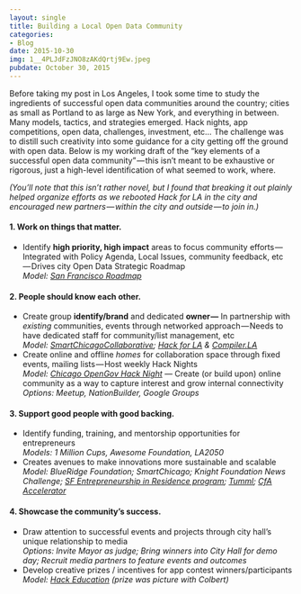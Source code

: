 ```yaml
---
layout: single
title: Building a Local Open Data Community
categories: 
- Blog
date: 2015-10-30
img: 1__4PLJdFzJNO8zAKdQrtj9Ew.jpeg
pubdate: October 30, 2015
---
```

Before taking my post in Los Angeles, I took some time to study the ingredients of successful open data communities around the country; cities as small as Portland to as large as New York, and everything in between. Many models, tactics, and strategies emerged. Hack nights, app competitions, open data, challenges, investment, etc… The challenge was to distill such creativity into some guidance for a city getting off the ground with open data. Below is my working draft of the “key elements of a successful open data community” — this isn’t meant to be exhaustive or rigorous, just a high-level identification of what seemed to work, where.

_(You’ll note that this isn’t rather novel, but I found that breaking it out plainly helped organize efforts as we rebooted Hack for LA in the city and encouraged new partners — within the city and outside — to join in.)_

#### **1\. Work on things that matter.**

*   Identify **high priority, high impact** areas to focus community efforts — Integrated with Policy Agenda, Local Issues, community feedback, etc — Drives city Open Data Strategic Roadmap  
    _Model:_ [_San Francisco Roadmap_](http://sfmayor.org/Modules/ShowDocument.aspx?documentID=425)

#### **2\. People should know each other.**

*   Create group **identify/brand** and dedicated **owner —** In partnership with _existing_ communities, events through networked approach — Needs to have dedicated staff for community/list management, etc  
    _Model:_ [_SmartChicagoCollaborative_](http://www.smartchicagocollaborative.org/)_;_ [_Hack for LA_](http://hackforla.org) _&_ [_Compiler.LA_](http://compiler.la)
*   Create online and offline _homes_ for collaboration space through fixed events, mailing lists — Host weekly Hack Nights  
    _Model:_ [_Chicago OpenGov Hack Night_](http://opengovhacknight.org/) _—_ Create (or build upon) online community as a way to capture interest and grow internal connectivity  
    _Options: Meetup, NationBuilder, Google Groups_

#### **3\. Support good people with good backing.**

*   Identify funding, training, and mentorship opportunities for entrepreneurs  
    _Models: 1 Million Cups, Awesome Foundation, LA2050_
*   Creates avenues to make innovations more sustainable and scalable  
    _Model: BlueRidge Foundation; SmartChicago; Knight Foundation News Challenge;_ [_SF Entrepreneurship in Residence program_](http://entrepreneur.sfgov.org/)_;_ [_Tumml_](http://www.tumml.org/)_;_ [_CfA Accelerator_](http://codeforamerica.org/startups)

#### **4\. Showcase the community’s success.**

*   Draw attention to successful events and projects through city hall’s unique relationship to media  
    _Options: Invite Mayor as judge; Bring winners into City Hall for demo day; Recruit media partners to feature events and outcomes_
*   Develop creative prizes / incentives for app contest winners/participants  
    _Model:_ [_Hack Education_](http://www.donorschoose.org/hacking-education) _(prize was picture with Colbert)_